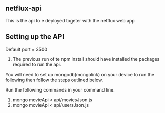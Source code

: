 ## netflux-api
This is the api to e deployed togeter with the netflux web app

## Setting up the API

Default port = 3500

1) The previous run of te npm install should have installed the packages required to run the api.

You will need to set up mongodb(mongolink) on your device to run the following then follow the steps outlined below.

Run the following commands in your command line.
<!-- TODO -->
1) mongo movieApi < api/moviesJson.js <!-- This will create the movieAPI database and create the movie list within a collection called movies-->
2) mongo movieApi < api/usersJson.js <!-- This will create a collection called users that will store your users-->
